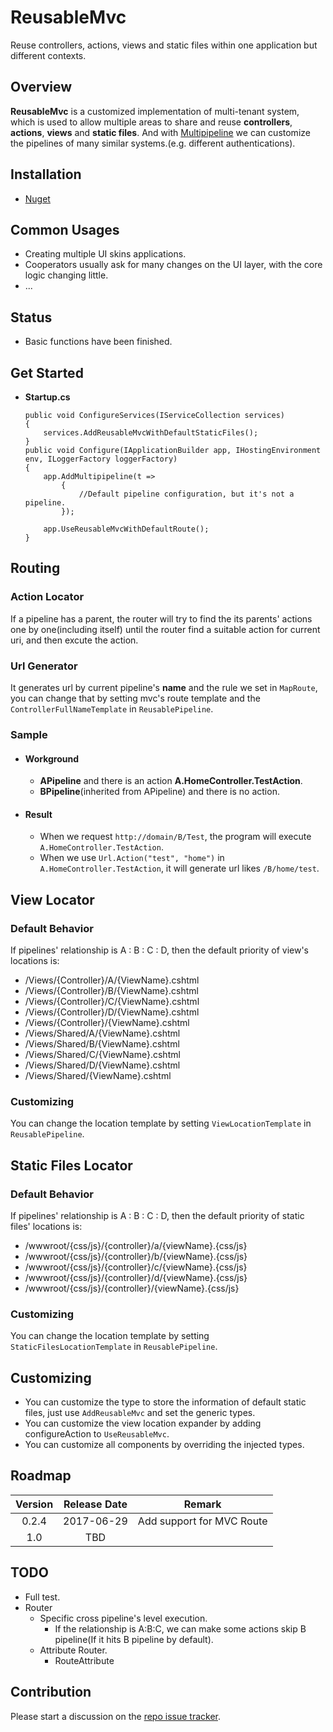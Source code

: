 # ReusableMvc

Reuse controllers, actions, views and static files within one application but different contexts.

## Overview
  
**ReusableMvc** is a customized implementation of multi-tenant system, which is used to allow multiple areas to share and reuse **controllers**, **actions**, **views** and **static files**. And with <a href="https://github.com/LazyMortal/Multipipeline">Multipipeline</a> we can customize the pipelines of many similar systems.(e.g. different authentications).

## Installation
+ <a href="https://www.nuget.org/packages/LazyMortal.ReusableMvc/">Nuget</a>

## Common Usages
+ Creating multiple UI skins applications.
+ Cooperators usually ask for many changes on the UI layer, with the core logic changing little.
+ ...

## Status

+ Basic functions have been finished.


## Get Started
  
  + **Startup.cs**

    ```
    public void ConfigureServices(IServiceCollection services)
    {
        services.AddReusableMvcWithDefaultStaticFiles();
    }
    public void Configure(IApplicationBuilder app, IHostingEnvironment env, ILoggerFactory loggerFactory)
    {
        app.AddMultipipeline(t =>
	        {
		        //Default pipeline configuration, but it's not a pipeline.
	        });

        app.UseReusableMvcWithDefaultRoute();
    }
    ```

## Routing

### Action Locator

If a pipeline has a parent, the router will try to find the its parents' actions one by one(including itself) until the router find a suitable action for current uri, and then excute the action.

### Url Generator

It generates url by current pipeline's **name** and the rule we set in `MapRoute`, you can change that by setting mvc's route template and the `ControllerFullNameTemplate` in `ReusablePipeline`.

### Sample

+ #### Workground
  
  + **APipeline** and there is an action **A.HomeController.TestAction**.
  + **BPipeline**(inherited from APipeline) and there is no action.

+ #### Result  
    
  + When we request `http://domain/B/Test`, the program will execute `A.HomeController.TestAction`.
  + When we use `Url.Action("test", "home")` in `A.HomeController.TestAction`, it will generate url likes `/B/home/test`.

## View Locator

### Default Behavior

If pipelines' relationship is A : B : C : D, then the default priority of view's locations is:
  + /Views/\{Controller}/A/\{ViewName}.cshtml
  + /Views/\{Controller}/B/\{ViewName}.cshtml
  + /Views/\{Controller}/C/\{ViewName}.cshtml
  + /Views/\{Controller}/D/\{ViewName}.cshtml
  + /Views/\{Controller}/\{ViewName}.cshtml
  + /Views/Shared/A/\{ViewName}.cshtml
  + /Views/Shared/B/\{ViewName}.cshtml
  + /Views/Shared/C/\{ViewName}.cshtml
  + /Views/Shared/D/\{ViewName}.cshtml
  + /Views/Shared/\{ViewName}.cshtml

### Customizing

You can change the location template by setting `ViewLocationTemplate` in `ReusablePipeline`.

## Static Files Locator

### Default Behavior

If pipelines' relationship is A : B : C : D, then the default priority of static files' locations is:
+ /wwwroot/{css/js}/\{controller}/a/\{viewName}.{css/js}
+ /wwwroot/{css/js}/\{controller}/b/\{viewName}.{css/js}
+ /wwwroot/{css/js}/\{controller}/c/\{viewName}.{css/js}
+ /wwwroot/{css/js}/\{controller}/d/\{viewName}.{css/js}
+ /wwwroot/{css/js}/\{controller}/\{viewName}.{css/js}

### Customizing

You can change the location template by setting `StaticFilesLocationTemplate` in `ReusablePipeline`.

## Customizing

  + You can customize the type to store the information of default static files, just use `AddReusableMvc` and set the generic types.
  + You can customize the view location expander by adding configureAction to `UseReusableMvc`.
  + You can customize all components by overriding the injected types.

## Roadmap

|Version|Release Date|Remark|
|:-----:|:-----:|:-----:|
|0.2.4|2017-06-29|Add support for MVC Route|
|1.0|TBD||

## TODO

  + Full test.
  + Router
    + Specific cross pipeline's level execution.
      + If the relationship is A:B:C, we can make some actions skip B pipeline(If it hits B pipeline by default).
    + Attribute Router.
      + RouteAttribute

## Contribution

Please start a discussion on the <a href="https://github.com/LazyMortal/ReusableMvc/issues">repo issue tracker</a>.
